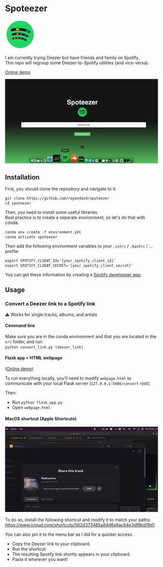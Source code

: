 # Spoteezer

<img src="resources/spoteezer.png" width="100" height="100">

I am currently trying Deezer but have friends and family on Spotify.\
This repo will regroup some Deezer-to-Spotify utilities (and vice-versa).

[Online demo](http://rayan.daodnathoo.com/spoteezer)

![alt text](resources/convert_link_web.gif)

## Installation

First, you should clone the repository and navigate to it:
```
git clone https://github.com/rayandaod/spoteezer
cd spoteezer
```

Then, you need to install some useful libraries.\
Best practice is to create a separate environment, so let's do that with conda.
```
conda env create -f environment.yml
conda activate spoteezer
```

Then add the following environment variables to your `.zshrc` / `.bashrc` / ... profile:

```
export SPOTIFY_CLIENT_ID='[your_spotify_client_id]'
export SPOTIFY_CLIENT_SECRET='[your_spotify_client_secret]'
```

You can get these information by creating a [Spotify developper app](https://developer.spotify.com/dashboard/applications).

## Usage

### Convert a Deezer link to a Spotify link

⚠️ Works for single tracks, albums, and artists


#### Command line

Make sure you are in the conda environment and that you are located in the `src` folder, and run:\
`python convert_link.py [deezer_link]`

#### Flask app + HTML webpage

([Online demo](rayan.daodnathoo.com/spoteezer))

To run everything locally, you'll need to modify `webpage.html` to communicate with your local Flask server (`127.0.0.1:5000/convert` root).

Then:

- Run `python flask_app.py`
- Open `webpage.html`

#### MacOS shortcut (Apple Shortcuts)

![alt text](resources/convert_link_shortcut.gif)

To do so, install the following shortcut and modify it to match your paths:
https://www.icloud.com/shortcuts/562d373485a84d6a9ac64e3df6bd19d1

You can also pin it to the menu bar as I did for a quicker access.

- Copy the Deezer link to your clipboard.
- Run the shortcut.
- The resulting Spotify link shortly appears in your clipboard.
- Paste it wherever you want!
